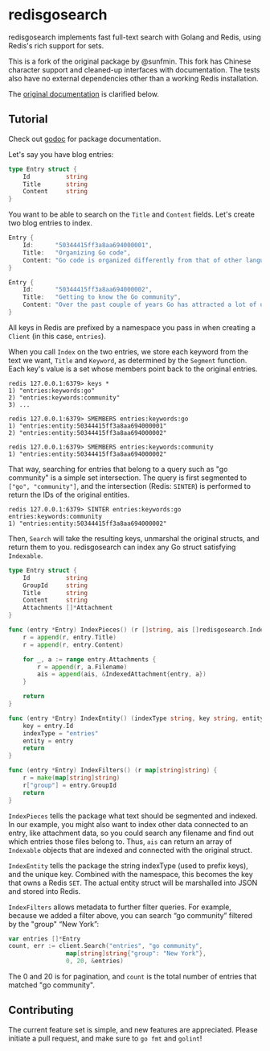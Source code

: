 # redisgosearch

redisgosearch implements fast full-text search with Golang and Redis, using Redis's rich support for sets.

This is a fork of the original package by @sunfmin. This fork has Chinese character support and cleaned-up interfaces with documentation. The tests also have no external dependencies other than a working Redis installation.

The [original documentation](https://theplant.jp/en/blogs/13-techforce-making-a-simple-full-text-search-with-golang-and-redis) is clarified below.

## Tutorial

Check out [godoc](http://godoc.org/github.com/purohit/redisgosearch) for package documentation.

Let's say you have blog entries:

```go
type Entry struct {
    Id          string
    Title       string
    Content     string
}
```

You want to be able to search on the `Title` and `Content` fields. Let's create two blog entries to index.

```go
Entry {
    Id:      "50344415ff3a8aa694000001",
    Title:   "Organizing Go code",
    Content: "Go code is organized differently from that of other languages. This post discusses",
}

Entry {
    Id:      "50344415ff3a8aa694000002",
    Title:   "Getting to know the Go community",
    Content: "Over the past couple of years Go has attracted a lot of users and contributors",
}
```

All keys in Redis are prefixed by a namespace you pass in when creating a `Client` (in this case, `entries`).

When you call `Index` on the two entries, we store each keyword from the text we want, `Title` and `Keyword`, as determined by the `Segment` function. Each key's value is a set whose members point back to the original entries.

```
redis 127.0.0.1:6379> keys *
1) "entries:keywords:go"
2) "entries:keywords:community"
3) ...

redis 127.0.0.1:6379> SMEMBERS entries:keywords:go
1) "entries:entity:50344415ff3a8aa694000001"
2) "entries:entity:50344415ff3a8aa694000002"

redis 127.0.0.1:6379> SMEMBERS entries:keywords:community
1) "entries:entity:50344415ff3a8aa694000002"
```

That way, searching for entries that belong to a query such as "go community" is a simple set intersection. The query is first segmented to `["go", "community"]`, and the intersection (Redis: `SINTER`) is performed to return the IDs of the original entities.

```
redis 127.0.0.1:6379> SINTER entries:keywords:go entries:keywords:community
1) "entries:entity:50344415ff3a8aa694000002"
```
Then, `Search` will take the resulting keys, unmarshal the original structs,
and return them to you. redisgosearch can index any Go struct satisfying `Indexable`.

```go
type Entry struct {
    Id          string
    GroupId     string
    Title       string
    Content     string
    Attachments []*Attachment
}

func (entry *Entry) IndexPieces() (r []string, ais []redisgosearch.Indexable) {
    r = append(r, entry.Title)
    r = append(r, entry.Content)

    for _, a := range entry.Attachments {
        r = append(r, a.Filename)
        ais = append(ais, &IndexedAttachment{entry, a})
    }

    return
}

func (entry *Entry) IndexEntity() (indexType string, key string, entity interface{}) {
    key = entry.Id
    indexType = "entries"
    entity = entry
    return
}

func (entry *Entry) IndexFilters() (r map[string]string) {
    r = make(map[string]string)
    r["group"] = entry.GroupId
    return
}
```

`IndexPieces` tells the package what text should be segmented and indexed. In our example, you might also want to index other data connected to an entry, like attachment data, so you could search any filename and find out which entries those files belong to. Thus, `ais` can return an array of `Indexable` objects that are indexed and connected with the original struct.

`IndexEntity` tells the package the string indexType (used to prefix keys), and the unique key. Combined with the namespace, this becomes the key that owns a Redis `SET`. The actual entity struct will be marshalled into JSON and stored into Redis.

`IndexFilters` allows metadata to further filter queries. For example, because we added a filter above, you can search “go community” filtered by the "group" “New York”:

```go
var entries []*Entry
count, err := client.Search("entries", "go community",
                map[string]string{"group": "New York"},
                0, 20, &entries)
```

The 0 and 20 is for pagination, and `count` is the total number of entries that matched "go community".

## Contributing
The current feature set is simple, and new features are appreciated. Please initiate a pull request, and make sure to `go fmt` and `golint`!
